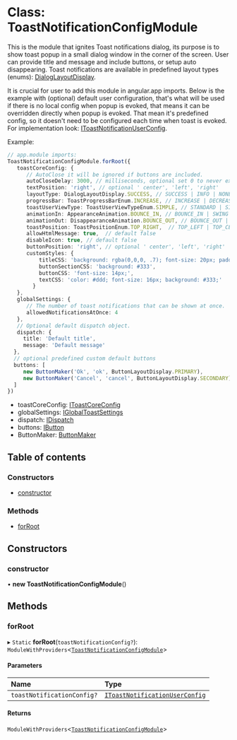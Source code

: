 # Class: ToastNotificationConfigModule

This is the module that ignites Toast notifications dialog, its purpose is to show toast popup in a
small dialog window in the corner of the screen. User can provide title and message and include buttons, or setup auto disappearing.
Toast notifications are available in predefined layout types (enums): [DialogLayoutDisplay](../wiki/DialogLayoutDisplay).

It is crucial for user to add this module in angular.app imports.
Below is the example with (optional) default user configuration, that's what will be used if there is no
local config when popup is evoked, that means it can be overridden directly when popup is evoked.
That mean it's predefined config, so it doesn't need to be configured each time when toast is evoked.
For implementation look: [IToastNotificationUserConfig](../wiki/IToastNotificationUserConfig).

Example:
```typescript
// app.module imports:
ToastNotificationConfigModule.forRoot({
   toastCoreConfig: {
      // AutoClose it will be ignored if buttons are included.
      autoCloseDelay: 3000, // milliseconds, optional set 0 to never expires
      textPosition: 'right', // optional ' center', 'left', 'right'
      layoutType: DialogLayoutDisplay.SUCCESS, // SUCCESS | INFO | NONE | DANGER | WARNING
      progressBar: ToastProgressBarEnum.INCREASE, // INCREASE | DECREASE | NONE
      toastUserViewType: ToastUserViewTypeEnum.SIMPLE, // STANDARD | SIMPLE
      animationIn: AppearanceAnimation.BOUNCE_IN, // BOUNCE_IN | SWING | ZOOM_IN | ZOOM_IN_ROTATE | ELASTIC | JELLO | FADE_IN | SLIDE_IN_UP | SLIDE_IN_DOWN | SLIDE_IN_LEFT | SLIDE_IN_RIGHT | NONE
      animationOut: DisappearanceAnimation.BOUNCE_OUT, // BOUNCE_OUT | ZOOM_OUT | ZOOM_OUT_WIND | ZOOM_OUT_ROTATE | FLIP_OUT | SLIDE_OUT_UP | SLIDE_OUT_DOWN | SLIDE_OUT_LEFT | SLIDE_OUT_RIGHT | NONE
      toastPosition: ToastPositionEnum.TOP_RIGHT,  // TOP_LEFT | TOP_CENTER | TOP_RIGHT | TOP_FULL_WIDTH | BOTTOM_LEFT | BOTTOM_CENTER | BOTTOM_RIGHT | BOTTOM_FULL_WIDTH
      allowHtmlMessage: true,  // default false
      disableIcon: true, // default false
      buttonPosition: 'right', // optional ' center', 'left', 'right'
      customStyles: {
          titleCSS: 'background: rgba(0,0,0, .7); font-size: 20px; padding: 20px',
          buttonSectionCSS: 'background: #333',
          buttonCSS: 'font-size: 14px;',
          textCSS: 'color: #ddd; font-size: 16px; background: #333;'
        }
   },
   globalSettings: {
      // The number of toast notifications that can be shown at once.
      allowedNotificationsAtOnce: 4
   },
   // Optional default dispatch object.
   dispatch: {
     title: 'Default title',
     message: 'Default message'
  },
  // optional predefined custom default buttons
  buttons: [
     new ButtonMaker('Ok', 'ok', ButtonLayoutDisplay.PRIMARY),
     new ButtonMaker('Cancel', 'cancel', ButtonLayoutDisplay.SECONDARY)
  ]
})
```
* toastCoreConfig: [IToastCoreConfig](../wiki/IToastCoreConfig)
* globalSettings: [IGlobalToastSettings](../wiki/IGlobalToastSettings)
* dispatch: [IDispatch](../wiki/IDispatch)
* buttons: [IButton](../wiki/IButton)
* ButtonMaker: [ButtonMaker](../wiki/ButtonMaker)

## Table of contents

### Constructors

- [constructor](../wiki/ToastNotificationConfigModule#constructor)

### Methods

- [forRoot](../wiki/ToastNotificationConfigModule#forroot)

## Constructors

### constructor

• **new ToastNotificationConfigModule**()

## Methods

### forRoot

▸ `Static` **forRoot**(`toastNotificationConfig?`): `ModuleWithProviders`<[`ToastNotificationConfigModule`](../wiki/ToastNotificationConfigModule)\>

#### Parameters

| Name | Type |
| :------ | :------ |
| `toastNotificationConfig?` | [`IToastNotificationUserConfig`](../wiki/IToastNotificationUserConfig) |

#### Returns

`ModuleWithProviders`<[`ToastNotificationConfigModule`](../wiki/ToastNotificationConfigModule)\>
